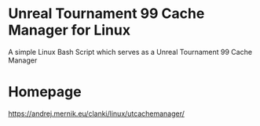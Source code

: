 # Unreal Tournament 99 Cache Manager for Linux
A simple Linux Bash Script which serves as a Unreal Tournament 99 Cache Manager
# Homepage
https://andrej.mernik.eu/clanki/linux/utcachemanager/
